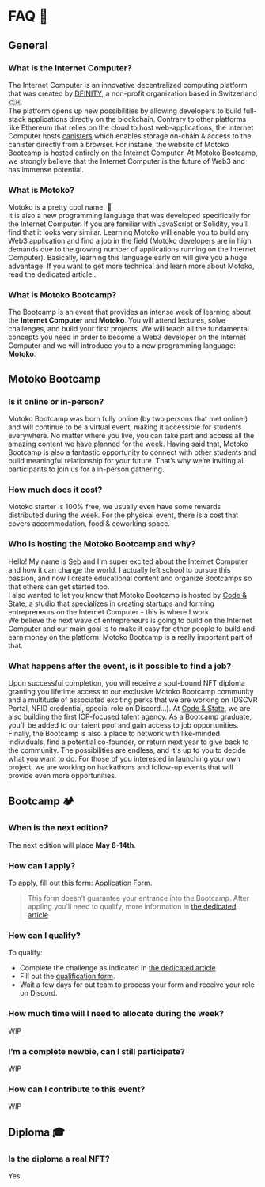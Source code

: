 # FAQ 🙋
## General 
### What is the Internet Computer?
The Internet Computer is an innovative decentralized computing platform that was created by [DFINITY](https://dfinity.org/), a non-profit organization based in Switzerland 🇨🇭. <br/>
The platform opens up new possibilities by allowing developers to build full-stack applications directly on the blockchain.
Contrary to other platforms like Ethereum that relies on the cloud to host web-applications, the Internet Computer hosts [canisters](./manuals/CHAPTER-1.MD#what-is-a-canister) which enables storage on-chain & access to the canister directly from a browser. For instane, the website of Motoko Bootcamp is hosted entirely on the Internet Computer.
At Motoko Bootcamp, we strongly believe that the Internet Computer is the future of Web3 and has immense potential.
### What is Motoko?
Motoko is a pretty cool name. 👻 <br/>
It is also a new programming language that was developed specifically for the Internet Computer. If you are familiar with JavaScript or Solidity, you'll find that it looks very similar.
Learning Motoko will enable you to build any Web3 application and find a job in the field (Motoko developers are in high demands due to the growing number of applications running on the Internet Computer).
Basically, learning this language early on will give you a huge advantage.
If you want to get more technical and learn more about Motoko, read the dedicated article .
### What is Motoko Bootcamp?
The Bootcamp is an event that provides an intense week of learning about the **Internet Computer** and **Motoko**. You will attend lectures, solve challenges, and build your first projects. We will teach all the fundamental concepts you need in order to become a Web3 developer on the Internet Computer and we will introduce you to a new programming language: **Motoko**.
## Motoko Bootcamp 
### Is it online or in-person? 
Motoko Bootcamp was born fully online (by two persons that met online!) and will continue to be a virtual event, making it accessible for students everywhere. No matter where you live, you can take part and access all the amazing content we have planned for the week.
Having said that, Motoko Bootcamp is also a fantastic opportunity to connect with other students and build meaningful relationship for your future. That’s why we’re inviting all participants to join us for a in-person gathering. 
### How much does it cost?
Motoko starter is 100% free, we usually even have some rewards distributed during the week. For the physical event, there is a cost that covers accommodation, food & coworking space.
### Who is hosting the Motoko Bootcamp and why?
Hello! My name is [Seb](https://twitter.com/seb_icp) and I'm super excited about the Internet Computer and how it can change the world. I actually left school to pursue this passion, and now I create educational content and organize Bootcamps so that others can get started too. <br/>
I also wanted to let you know that Motoko Bootcamp is hosted by [Code & State](https://twitter.com/codeandstate), a studio that specializes in creating startups and forming entrepreneurs on the Internet Computer - this is where I work. <br/>
We believe the next wave of entrepreneurs is going to build on the Internet Computer and our main goal is to make it easy for other people to build and earn money on the platform. Motoko Bootcamp is a really important part of that.
### What happens after the event, is it possible to find a job?
Upon successful completion, you will receive a soul-bound NFT diploma granting you lifetime access to our exclusive Motoko Bootcamp community and a multitude of associated exciting perks that we are working on (DSCVR Portal, NFID credential, special role on Discord…).
At [Code & State](https://twitter.com/codeandstate), we are also building the first ICP-focused talent agency. As a Bootcamp graduate, you'll be added to our talent pool and gain access to job opportunities. <br/>
Finally, the Bootcamp is also a place to network with like-minded individuals, find a potential co-founder, or return next year to give back to the community. The possibilities are endless, and it's up to you to decide what you want to do. For those of you interested in launching your own project, we are working on hackathons and follow-up events that will provide even more opportunities.
## Bootcamp 🏕️
### When is the next edition?
The next edition will place **May 8-14th**.
### How can I apply?
To apply, fill out this form: [Application Form](https://forms.gle/XW5aXFqT9NkjQ1m8A).
> This form doesn’t guarantee your entrance into the Bootcamp. After appling you'll need to qualify, more information in [the dedicated article](https://medium.com/code-state/motoko-bootcamp-step-by-step-guide-to-join-the-next-wave-of-web3-developers-ce9f7059c6e1)
### How can I qualify?
To qualify: 
- Complete the challenge as indicated in [the dedicated article](https://medium.com/code-state/motoko-bootcamp-step-by-step-guide-to-join-the-next-wave-of-web3-developers-ce9f7059c6e1)
- Fill out the [qualification form](https://forms.gle/JtrmSsjSzbnvDYx27).
- Wait a few days for out team to process your form and receive your role on Discord.
### How much time will I need to allocate during the week?
WIP
### I’m a complete newbie, can I still participate?
WIP
### How can I contribute to this event?
WIP

## Diploma 🎓
### Is the diploma a real NFT?
Yes.
## 
